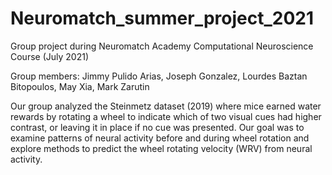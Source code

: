 # Neuromatch_summer_project_2021
Group project during Neuromatch Academy Computational Neuroscience Course (July 2021)

Group members: Jimmy Pulido Arias, Joseph Gonzalez, Lourdes Baztan Bitopoulos, May Xia, Mark Zarutin

Our group analyzed the Steinmetz dataset (2019) where mice earned water rewards by rotating a wheel 
to indicate which of two visual cues had higher contrast, or leaving it in place if no cue was presented. 
Our goal was to examine patterns of neural activity before and during wheel rotation and explore methods 
to predict the wheel rotating velocity (WRV) from neural activity.
